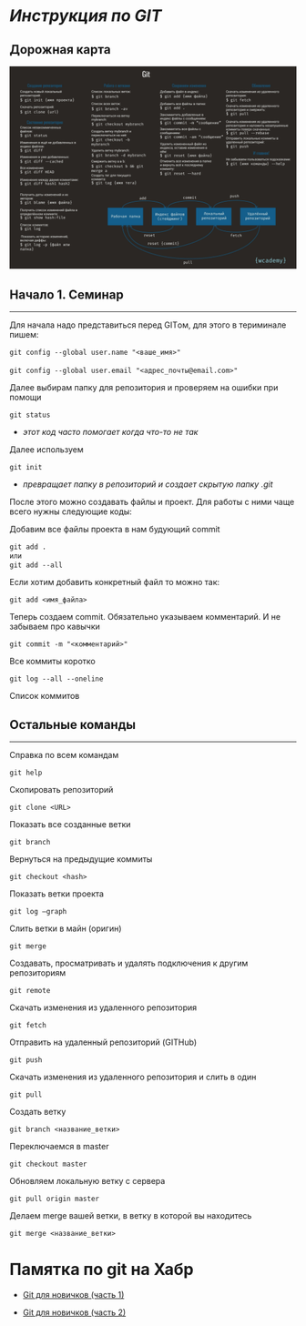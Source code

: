 ***Инструкция по GIT***
=========================

## Дорожная карта

![Коды GIT](/hellogit/GITcode.jpg)

## Начало 1. Семинар
--------------------

Для начала надо представиться перед GITом, для этого в териминале пишем: 

    git config --global user.name "<ваше_имя>"

    git config --global user.email "<адрес_почты@email.com>"

Далее выбирам папку для репозитория и проверяем на ошибки при помощи

    git status

- *этот код часто помогает когда что-то не так*

Далее используем

    git init

- *превращает папку в репозиторий и создает скрытую папку .git*

После этого можно создавать файлы и проект. Для работы с ними чаще всего нужны следующие коды:

Добавим все файлы проекта в нам будующий commit

    git add .
    или
    git add --all

Если хотим добавить конкретный файл то можно так:

    git add <имя_файла>

Теперь создаем commit. Обязательно указываем комментарий. И не забываем про кавычки

    git commit -m "<комментарий>"

Все коммиты коротко

    git log --all --oneline

Список коммитов 

## Остальные команды
----------------------

Cправка по всем командам
    
    git help

Cкопировать репозиторий
    
    git clone <URL>

Показать все созданные ветки

    git branch

Вернуться на предыдущие коммиты

    git checkout <hash>

Показать ветки проекта

    git log —graph 

Слить ветки в майн (оригин)

    git merge

Создавать, просматривать и удалять подключения к другим репозиториям

    git remote

Скачать изменения из удаленного репозитория

    git fetch

Отправить на удаленный репозиторий (GITHub)
   
    git push

Скачать изменения из удаленного репозитория и слить в один

    git pull

Создать ветку

    git branch <название_ветки>

Переключаемся в master

    git checkout master

Обновляем локальную ветку с сервера
    
    git pull origin master

Делаем merge вашей ветки, в ветку в которой вы находитесь

    git merge <название_ветки>

Памятка по git на Хабр
==============

- [Git для новичков (часть 1)](https://habr.com/ru/post/541258/)

- [Git для новичков (часть 2)](https://habr.com/ru/post/542616/)